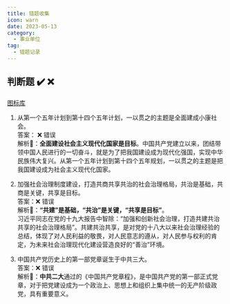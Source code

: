 ```yaml
---
title: 错题收集
icon: warn
date: 2023-05-13
category:
  - 事业单位
tag:
  - 错题记录
---
```


## 判断题 :heavy_check_mark: :x:

[图标库][1]

1. 从第一个五年计划到第十四个五年计划，一以贯之的主题是全面建成小康社会。  
   答案： :x: 错误  
   解析:100:：**全面建设社会主义现代化国家是目标**。中国共产党建立以来，团结带领中国人民进行的一切奋斗，就是为了把我国建设成为现代化强国，实现中华民族伟大复兴。从第一个五年计划到第十四个五年规划，一以贯之的主题是把我国建设成为社会主义现代化国家。  

2. 加强社会治理制度建设，打造共商共享共治的社会治理格局，共治是基础，共商是关键，共享是目标。  
   答案：:x: 错误  
   解析:100:：**“共建”是基础，“共治”是关键，“共享是目标”**。  
   习近平同志在党的十九大报告中智除：“加强和创新社会治理，打造共建共治共享的社会治理格局”。共建共治共享，是对党的十八大以来社会治理经验的总结，体现了对人民利益的敬畏，对人民意志的遵从，对人民参与权利的肯定，为未来社会治理现代化建设营造良好的“善治”环境。 

3. 中国共产党历史上的第一部党章诞生于中共三大。  
   答案：:x: 错误  
   解析:100:：**中共二大**通过的《中国共产党章程》，是中国共产党的第一部正式党章，对于把党建设成为一个政治上、思想上和组织上集中统一的无产阶级政党，具有重要意义。 
   

[1]:https://github.com/ikatyang/emoji-cheat-sheet